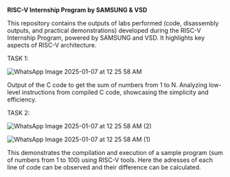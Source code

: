**RISC-V Internship Program by SAMSUNG & VSD**

This repository contains the outputs of labs performed (code, disassembly outputs, and practical demonstrations) developed during the RISC-V Internship Program, powered by SAMSUNG and VSD. It highlights key aspects of RISC-V architecture.

TASK 1:

![WhatsApp Image 2025-01-07 at 12 25 58 AM](https://github.com/user-attachments/assets/78130d46-087f-48c7-b84d-4411e2527f7c)

Output of the C code to get the sum of numbers from 1 to N.
Analyzing low-level instructions from compiled C code, showcasing the simplicity and efficiency.

TASK 2:

![WhatsApp Image 2025-01-07 at 12 25 58 AM (2)](https://github.com/user-attachments/assets/a7b0f6ef-db75-44cf-a6bc-2b6b876ae7a1)


![WhatsApp Image 2025-01-07 at 12 25 58 AM (1)](https://github.com/user-attachments/assets/3e912fcd-c32a-4fae-ba19-4888561531b6)


This demonstrates the compilation and execution of a sample program (sum of numbers from 1 to 100) using RISC-V tools.
Here the adresses of each line of code can be observed and their difference can be calculated.
